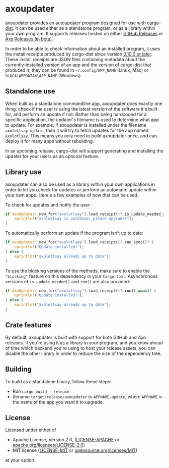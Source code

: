# axoupdater

axoupdater provides an autoupdater program designed for use with [cargo-dist](https://opensource.axo.dev/cargo-dist/). It can be used either as a standalone program, or as a library within your own program. It supports releases hosted on either [GitHub Releases](https://docs.github.com/en/repositories/releasing-projects-on-github/about-releases) or [Axo Releases (in beta)](https://axo.dev).

In order to be able to check information about an installed program, it uses the install receipts produced by cargo-dist since version [0.10.0 or later](https://github.com/axodotdev/cargo-dist/releases/tag/v0.10.0). These install receipts are JSON files containing metadata about the currently-installed version of an app and the version of cargo-dist that produced it; they can be found in `~/.config/APP_NAME` (Linux, Mac) or `%LOCALAPPDATA%\APP_NAME` (Windows).

## Standalone use

When built as a standalone commandline app, axoupdater does exactly one thing: check if the user is using the latest version of the software it's built for, and perform an update if not. Rather than being hardcoded for a specific application, the updater's filename is used to determine what app to update. For example, if axoupdater is installed under the filename `axolotlsay-update`, then it will try to fetch updates for the app named `axolotlsay`. This means you only need to build axoupdater once, and can deploy it for many apps without rebuilding.

In an upcoming release, cargo-dist will support generating and installing the updater for your users as an optional feature.

## Library use

axoupdater can also be used as a library within your own applications in order to let you check for updates or perform an automatic update within your own apps. Here's a few examples of how that can be used.

To check for updates and notify the user:

```rust
if AxoUpdater::new_for("axolotlsay").load_receipt()?.is_update_needed_sync()? {
    eprintln!("axolotlsay is outdated; please upgrade!");
}
```

To automatically perform an update if the program isn't up to date:

```rust
if AxoUpdater::new_for("axolotlsay").load_receipt()?.run_sync()? {
    eprintln!("Update installed!");
} else {
    eprintln!("axolotlsay already up to date");
}
```

To use the blocking versions of the methods, make sure to enable the `"blocking"` feature on this dependency in your `Cargo.toml`. Asynchronous versions of `is_update_needed()` and `run()` are also provided:

```rust
if AxoUpdater::new_for("axolotlsay").load_receipt()?.run().await? {
    eprintln!("Update installed!");
} else {
    eprintln!("axolotlsay already up to date");
}
```

## Crate features

By default, axoupdater is built with support for both GitHub and Axo releases. If you're using it as a library in your program, and you know ahead of time which backend you're using to host your release assets, you can disable the other library in order to reduce the size of the dependency tree.

## Building

To build as a standalone binary, follow these steps:

- Run `cargo build --release`
- Rename `target/release/axoupdater` to `APPNAME-update`, where `APPNAME` is the name of the app you want it to upgrade.

## License

Licensed under either of

- Apache License, Version 2.0, ([LICENSE-APACHE](LICENSE-APACHE) or [apache.org/licenses/LICENSE-2.0](https://www.apache.org/licenses/LICENSE-2.0))
- MIT license ([LICENSE-MIT](LICENSE-MIT) or [opensource.org/licenses/MIT](https://opensource.org/licenses/MIT))

at your option.
